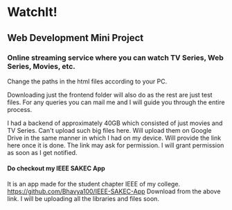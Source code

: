 # WatchIt!
## Web Development Mini Project

### Online streaming service where you can watch TV Series, Web Series, Movies, etc.

Change the paths in the html files according to your PC.

Downloading just the frontend folder will also do as the rest are just test files. For any queries you can mail me and I will guide you through the entire process.

I had a backend of approximately 40GB which consisted of just movies and TV Series. Can't upload such big files here. Will upload them on Google Drive in the same manner in which I had on my device. Will provide the link here once it is done. The link may ask for permission. I will grant permission as soon as I get notified.

#### Do checkout my IEEE SAKEC App 
It is an app made for the student chapter IEEE of my college. 
https://github.com/Bhavya100/IEEE-SAKEC-App
Download from the above link. I will be uploading all the libraries and files soon.
